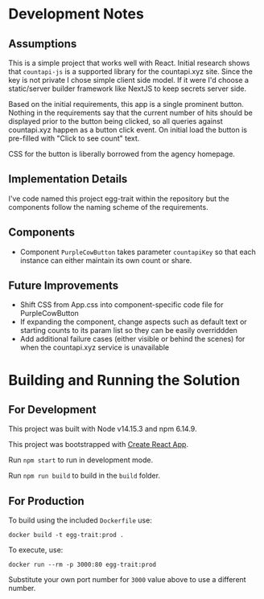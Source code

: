 # Development Notes

## Assumptions

This is a simple project that works well with React. Initial research shows that `countapi-js` is a supported library for the countapi.xyz site. Since the key is not private I chose simple client side model. If it were I'd choose a static/server builder framework like NextJS to keep secrets server side.

Based on the initial requirements, this app is a single prominent button. Nothing in the requirements say that the current number of hits should be displayed prior to the button being clicked, so all queries against countapi.xyz happen as a button click event. On initial load the button is pre-filled with "Click to see count" text.

CSS for the button is liberally borrowed from the agency homepage.

## Implementation Details

I've code named this project egg-trait within the repository but the components follow the naming scheme of the requirements.

## Components

- Component `PurpleCowButton` takes parameter `countapiKey` so that each instance can either maintain its own count or share.

## Future Improvements

- Shift CSS from App.css into component-specific code file for PurpleCowButton
- If expanding the component, change aspects such as default text or starting counts to its param list so they can be easily overriddden
- Add additional failure cases (either visible or behind the scenes) for when the countapi.xyz service is unavailable

# Building and Running the Solution

## For Development

This project was built with Node v14.15.3 and npm 6.14.9.

This project was bootstrapped with [Create React App](https://github.com/facebook/create-react-app).

Run `npm start` to run in development mode.

Run `npm run build` to build in the `build` folder.

## For Production

To build using the included `Dockerfile` use:

	docker build -t egg-trait:prod .

To execute, use:

	docker run --rm -p 3000:80 egg-trait:prod

Substitute your own port number for `3000` value above to use a different number.
